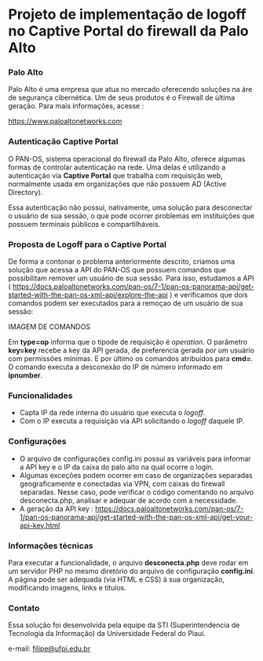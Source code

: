 # Projeto de implementação de logoff no Captive Portal do firewall da Palo Alto

### Palo Alto
Palo Alto é uma empresa que atua no mercado oferecendo soluções na áre de segurança cibernética. Um de seus produtos é o Firewall de última geração. Para mais informações, acesse : 

https://www.paloaltonetworks.com

### Autenticação Captive Portal
O PAN-OS, sistema operacional do firewall da Palo Alto, oferece algumas formas de controlar autenticação na rede. Uma delas é utilizando a autenticação via **Captive Portal** que trabalha com requisição web, normalmente usada em organizações que não possuem AD (Active Directory).

Essa autenticação não possui, nativamente, uma solução para desconectar o usuário de sua sessão, o que pode ocorrer problemas em instituições que possuem terminais públicos e compartilháveis.

### Proposta de Logoff para o Captive Portal
De forma a contonar o problema anteriormente descrito, criamos uma solução que acessa a API do PAN-OS que possuem comandos que possibilitam remover um usuário de sua sessão. 
Para isso, estudamos a API ( https://docs.paloaltonetworks.com/pan-os/7-1/pan-os-panorama-api/get-started-with-the-pan-os-xml-api/explore-the-api ) e verificamos que dois comandos podem ser executados para a remoçao de um usuário de sua sessão:

IMAGEM DE COMANDOS

Em **type=op** informa que o tipode de requisição é *operation*. O parâmetro **key=key** recebe a key da API gerada, de preferencia gerada por um usuário com permissões mínimas. E por último os comandos atribuídos para **cmd=**. O comando executa a desconexão do IP de número informado em **ipnumber**.
  
### Funcionalidades

- Capta IP da rede interna do usuário que executa o *logoff*.
- Com o IP executa a requisição via API solicitando o *logoff* daquele IP.

### Configurações

 - O arquivo de configurações config.ini possui as variáveis para informar a API key e o IP da caixa do palo alto na qual ocorre o login.
 - Algumas exceções podem ocorrer em caso de organizações separadas geograficamente e conectadas via VPN, com caixas do firewall separadas. Nesse caso, pode verificar o código comentando no arquivo desconecta.php, analisar e adequar de acordo com a necessidade.
 - A geração da API key : https://docs.paloaltonetworks.com/pan-os/7-1/pan-os-panorama-api/get-started-with-the-pan-os-xml-api/get-your-api-key.html

### Informações técnicas

Para executar a funcionalidade, o arquivo **desconecta.php** deve rodar em um servidor PHP no mesmo diretório do arquivo de configuração **config.ini**. A página pode ser adequada (via HTML e CSS) à sua organização, modificando imagens, links e títulos.


### Contato
Essa solução foi desenvolvida pela equipe da STI (Superintendencia de Tecnologia da Informação) da Universidade Federal do Piauí.

e-mail: filipe@ufpi.edu.br
